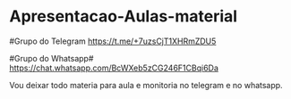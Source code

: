 # Apresentacao-Aulas-material


#Grupo do Telegram
https://t.me/+7uzsCjT1XHRmZDU5

#Grupo do Whatsapp#
https://chat.whatsapp.com/BcWXeb5zCG246F1CBqi6Da


Vou deixar todo materia para aula e monitoria no telegram e no whatsapp.
